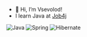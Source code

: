 - 👋 Hi, I’m Vsevolod!
- I learn Java at [Job4j](https://job4j.ru/) 

![Java](https://img.shields.io/badge/Java-%3E%3D8-green)
![Spring](https://img.shields.io/badge/Spring-%3E5-success)
![Hibernate](https://img.shields.io/badge/Hibernate-%3E5-yellow)
